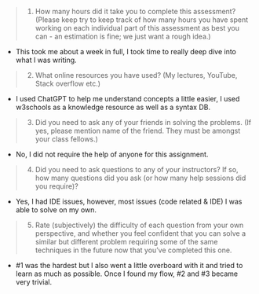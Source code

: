 > 1. How many hours did it take you to complete this assessment? (Please keep try to keep track of how many hours you have spent working on each individual part of this assessment as best you can - an estimation is fine; we just want a rough idea.)

+ This took me about a week in full, I took time to really deep dive into what I was writing.



> 2. What online resources you have used? (My lectures, YouTube, Stack overflow etc.)

+ I used ChatGPT to help me understand concepts a little easier, I used w3schools as a knowledge resource as well as a syntax DB.



> 3. Did you need to ask any of your friends in solving the problems. (If yes, please mention name of the friend. They must be amongst your class fellows.)

+ No, I did not require the help of anyone for this assignment. 



> 4. Did you need to ask questions to any of your instructors? If so, how many questions did you ask (or how many help sessions did you require)?

+ Yes, I had IDE issues, however, most issues (code related & IDE) I was able to solve on my own.



> 5. Rate (subjectively) the difficulty of each question from your own perspective, and whether you feel confident that you can solve a similar but different problem requiring some of the same techniques in the future now that you’ve completed this one.

+ #1 was the hardest but I also went a little overboard with it and tried to learn as much as possible. Once I found my flow, #2 and #3 became very trivial.